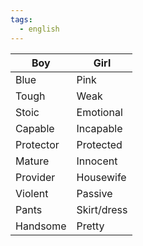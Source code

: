 ```yaml
---
tags:
  - english
---
```

| Boy       | Girl        |
| --------- | ----------- |
| Blue      | Pink        |
| Tough     | Weak        |
| Stoic     | Emotional   |
| Capable   | Incapable   |
| Protector | Protected   |
| Mature    | Innocent    |
| Provider  | Housewife   |
| Violent   | Passive     |
| Pants     | Skirt/dress |
| Handsome  | Pretty      |

